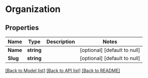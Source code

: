 # Organization

## Properties
Name | Type | Description | Notes
------------ | ------------- | ------------- | -------------
**Name** | **string** |  | [optional] [default to null]
**Slug** | **string** |  | [optional] [default to null]

[[Back to Model list]](../README.md#documentation-for-models) [[Back to API list]](../README.md#documentation-for-api-endpoints) [[Back to README]](../README.md)

